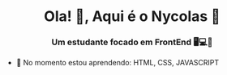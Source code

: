 <h1 align="center"> Ola! 👋, Aqui é o Nycolas 🙂</h1>
<h3 align="center">Um estudante focado em FrontEnd 🖥💻📱</h3>



- 🌱 No momento estou aprendendo: HTML, CSS, JAVASCRIPT
